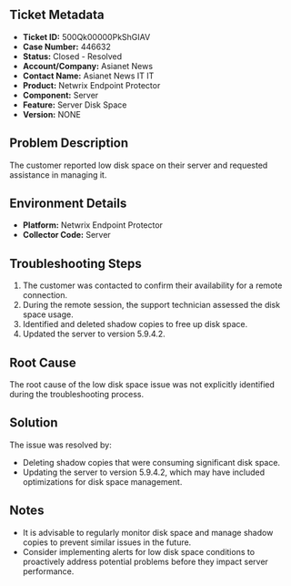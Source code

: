 ## Ticket Metadata
- **Ticket ID:** 500Qk00000PkShGIAV
- **Case Number:** 446632
- **Status:** Closed - Resolved
- **Account/Company:** Asianet News
- **Contact Name:** Asianet News IT IT
- **Product:** Netwrix Endpoint Protector
- **Component:** Server
- **Feature:** Server Disk Space
- **Version:** NONE

## Problem Description
The customer reported low disk space on their server and requested assistance in managing it.

## Environment Details
- **Platform:** Netwrix Endpoint Protector
- **Collector Code:** Server

## Troubleshooting Steps
1. The customer was contacted to confirm their availability for a remote connection.
2. During the remote session, the support technician assessed the disk space usage.
3. Identified and deleted shadow copies to free up disk space.
4. Updated the server to version 5.9.4.2.

## Root Cause
The root cause of the low disk space issue was not explicitly identified during the troubleshooting process.

## Solution
The issue was resolved by:
- Deleting shadow copies that were consuming significant disk space.
- Updating the server to version 5.9.4.2, which may have included optimizations for disk space management.

## Notes
- It is advisable to regularly monitor disk space and manage shadow copies to prevent similar issues in the future.
- Consider implementing alerts for low disk space conditions to proactively address potential problems before they impact server performance.
